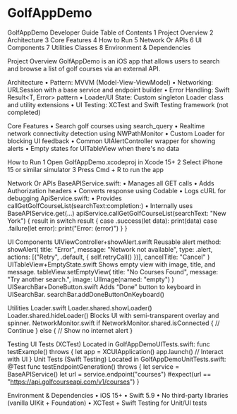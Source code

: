 # GolfAppDemo

GolfAppDemo Developer Guide
Table of Contents
	1	Project Overview
	2	Architecture
	3	Core Features
	4	How to Run
	5	Network Or APIs 
	6	UI Components
	7	Utilities Classes
	8	Environment & Dependencies

Project Overview
GolfAppDemo is an iOS app that allows users to search and browse a list of golf courses via an external API.

 Architecture
	•	Pattern: MVVM (Model-View-ViewModel)
	•	Networking: URLSession with a base service and endpoint builder
	•	Error Handling: Swift Result<T, Error> pattern
	•	Loader/UI State: Custom singleton Loader class and utility extensions
	•	UI Testing: XCTest and Swift Testing framework (not completed) 

 Core Features
	•	 Search golf courses using search_query
	•	 Realtime network connectivity detection using NWPathMonitor
	•	 Custom Loader for blocking UI feedback
	•	 Common UIAlertController wrapper for showing alerts
	•	 Empty states for UITableView when there's no data

 How to Run
	1	Open GolfAppDemo.xcodeproj in Xcode 15+
	2	Select iPhone 15 or similar simulator
	3	Press Cmd + R to run the app

 Network Or APIs 
BaseAPIService.swift:
	•	Manages all GET calls
	•	Adds Authorization headers
	•	Converts response using Codable
	•	Logs cURL for debugging
ApiService.swift:
	•	Provides callGetGolfCourseList(searchText:completion:)
	•	Internally uses BaseAPIService.get(...)
apiService.callGetGolfCourseList(searchText: "New York") { result in
    switch result {
    case .success(let data):
        print(data)
    case .failure(let error):
        print("Error: \(error)")
    }
}

 UI Components
UIViewController+showAlert.swift
Reusable alert method:
showAlert(
  title: "Error",
  message: "Network not available",
  type: .alert,
  actions: [("Retry", .default, { self.retryCall() })],
  cancelTitle: "Cancel"
)
UITableView+EmptyState.swift
Shows empty view with image, title, and message.
tableView.setEmptyView(
  title: "No Courses Found",
  message: "Try another search.",
  image: UIImage(named: "empty")
)
UISearchBar+DoneButton.swift
Adds “Done” button to keyboard in UISearchBar.
searchBar.addDoneButtonOnKeyboard()

 Utilities
Loader.swift
Loader.shared.showLoader()
Loader.shared.hideLoader()
Blocks UI with semi-transparent overlay and spinner.
NetworkMonitor.swift
if NetworkMonitor.shared.isConnected {
  // Continue
} else {
  // Show no internet alert
}

 Testing
UI Tests (XCTest)
Located in GolfAppDemoUITests.swift:
func testExample() throws {
    let app = XCUIApplication()
    app.launch()
    // Interact with UI
}
Unit Tests (Swift Testing)
Located in GolfAppDemoUnitTests.swift:
@Test func testEndpointGeneration() throws {
    let service = BaseAPIService()
    let url = service.endpoint("courses")
    #expect(url == "https://api.golfcourseapi.com/v1/courses")
}

 Environment & Dependencies
	•	 iOS 15+
	•	Swift 5.9
	•	 No third-party libraries (vanilla UIKit + Foundation)
	•	 XCTest + Swift Testing for Unit/UI tests
